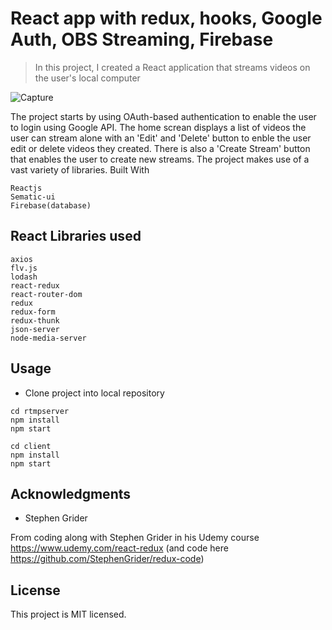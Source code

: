 # React app with redux, hooks, Google Auth, OBS Streaming, Firebase

>  In this project, I created a React application that streams videos on the user's local computer

![Capture](https://user-images.githubusercontent.com/75546661/190902539-e288ff57-74ea-4179-a95b-46b81ca8cd45.PNG)

The project starts by using OAuth-based authentication to enable the user to login using Google API. The home screan displays a list of videos the user can stream alone with an 'Edit' and 'Delete' button to enble the user edit or delete videos they created. There is also a 'Create Stream' button that enables the user to create new streams. The project makes use of a vast variety of libraries.
Built With

    Reactjs
    Sematic-ui
    Firebase(database)

## React Libraries used

    axios
    flv.js
    lodash
    react-redux
    react-router-dom
    redux
    redux-form
    redux-thunk
    json-server
    node-media-server

## Usage
- Clone project into local repository

```
cd rtmpserver
npm install
npm start
```
```
cd client
npm install
npm start
```

## Acknowledgments

- Stephen Grider

From coding along with Stephen Grider in his Udemy course https://www.udemy.com/react-redux (and code here https://github.com/StephenGrider/redux-code)


## License

This project is MIT licensed.
